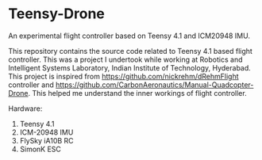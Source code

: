 # Teensy-Drone
An experimental flight controller based on Teensy 4.1 and ICM20948 IMU. 

This repository contains the source code related to Teensy 4.1 based flight controller. This was a project I undertook while working at Robotics and Intelligent Systems Laboratory, Indian Institute of Technology, Hyderabad.
This project is inspired from https://github.com/nickrehm/dRehmFlight controller and https://github.com/CarbonAeronautics/Manual-Quadcopter-Drone. This helped me understand the inner workings of flight controller.

Hardware:
 1. Teensy 4.1
 2. ICM-20948 IMU
 3. FlySky iA10B RC
 4. SimonK ESC
